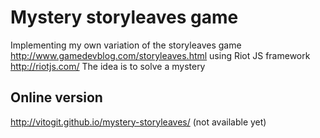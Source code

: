 # Mystery storyleaves game
Implementing my own variation of the storyleaves game http://www.gamedevblog.com/storyleaves.html using Riot JS framework http://riotjs.com/
The idea is to solve a mystery

## Online version
http://vitogit.github.io/mystery-storyleaves/ (not available yet)

